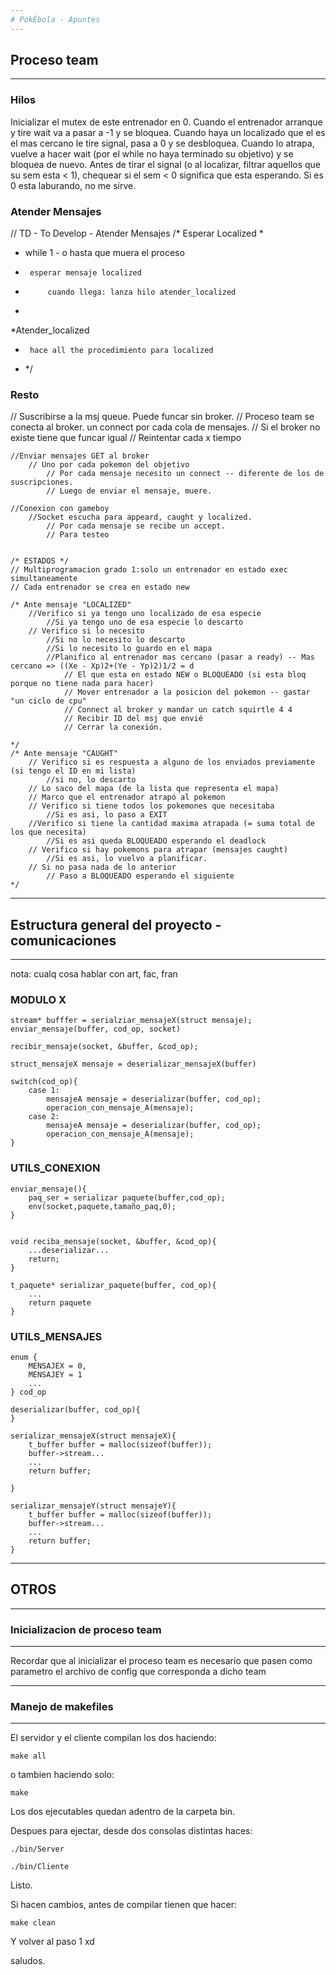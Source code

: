 ```yaml
---
# PokÉbola - Apuntes
---
```

## Proceso team
---
### Hilos
 Inicializar el mutex de este entrenador en 0.
 Cuando el entrenador arranque y tire wait va a pasar a -1 y se bloquea.
 Cuando haya un localizado que el es el mas cercano le tire signal, pasa a 0 y se desbloquea.
 Cuando lo atrapa, vuelve a hacer wait (por el while no haya terminado su objetivo) y se bloquea de nuevo.
 Antes de tirar el signal (o al localizar, filtrar aquellos que su sem esta < 1), chequear si el sem < 0 significa que esta esperando. Si es 0 esta laburando, no me sirve.

### Atender Mensajes
// TD - To Develop - Atender Mensajes
/* Esperar Localized
 *
 * while 1 - o hasta que muera el proceso
 * 		esperar mensaje localized
 * 			cuando llega: lanza hilo atender_localized
 *
 *Atender_localized
 *		hace all the procedimiento para localized
 * */

### Resto
// Suscribirse a la msj queue. Puede funcar sin broker.
		// Proceso team se conecta al broker. un connect por cada cola de mensajes.
		// Si el broker no existe tiene que funcar igual
			// Reintentar cada x tiempo

	//Enviar mensajes GET al broker
		// Uno por cada pokemon del objetivo
			// Por cada mensaje necesito un connect -- diferente de los de suscripciones.
			// Luego de enviar el mensaje, muere.

	//Conexion con gameboy
		//Socket escucha para appeard, caught y localized.
			// Por cada mensaje se recibe un accept.
			// Para testeo


	/* ESTADOS */
	// Multiprogramacion grado 1:solo un entrenador en estado exec simultaneamente
	// Cada entrenador se crea en estado new

	/* Ante mensaje "LOCALIZED"
		//Verifico si ya tengo uno localizado de esa especie
			//Si ya tengo uno de esa especie lo descarto
		// Verifico si lo necesito
			//Si no lo necesito lo descarto
			//Si lo necesito lo guardo en el mapa
			//Planifico al entrenador mas cercano (pasar a ready) -- Mas cercano => ((Xe - Xp)2+(Ye - Yp)2)1/2 = d
				// El que esta en estado NEW o BLOQUEADO (si esta bloq porque no tiene nada para hacer)
				// Mover entrenador a la posicion del pokemon -- gastar "un ciclo de cpu"
				// Connect al broker y mandar un catch squirtle 4 4
				// Recibir ID del msj que envié
				// Cerrar la conexión.

	*/
	/* Ante mensaje "CAUGHT"
		// Verifico si es respuesta a alguno de los enviados previamente (si tengo el ID en mi lista)
			//si no, lo descarto
		// Lo saco del mapa (de la lista que representa el mapa)
		// Marco que el entrenador atrapó al pokemon
		// Verifico si tiene todos los pokemones que necesitaba
			//Si es asi, lo paso a EXIT
		//Verifico si tiene la cantidad maxima atrapada (= suma total de los que necesita)
			//Si es asi queda BLOQUEADO esperando el deadlock
		// Verifico si hay pokemons para atrapar (mensajes caught)
			//Si es asi, lo vuelvo a planificar.
		// Si no pasa nada de lo anterior
			// Paso a BLOQUEADO esperando el siguiente
	*/



---
## Estructura general del proyecto - comunicaciones
---
nota: cualq cosa hablar con art, fac, fran

### MODULO X

	stream* bufffer = serialziar_mensajeX(struct mensaje);
	enviar_mensaje(buffer, cod_op, socket)

	recibir_mensaje(socket, &buffer, &cod_op);

	struct_mensajeX mensaje = deserializar_mensajeX(buffer)
	
	switch(cod_op){
		case 1:	
			mensajeA mensaje = deserializar(buffer, cod_op);
			operacion_con_mensaje_A(mensaje);
		case 2:
			mensajeA mensaje = deserializar(buffer, cod_op);
			operacion_con_mensaje_A(mensaje);
	}

### UTILS_CONEXION

	enviar_mensaje(){
		paq_ser = serializar paquete(buffer,cod_op);
		env(socket,paquete,tamaño_paq,0);
	}


	void reciba_mensaje(socket, &buffer, &cod_op){
		...deserializar...
		return;
	}

	t_paquete* serializar_paquete(buffer, cod_op){
		...
		return paquete
	}

### UTILS_MENSAJES
	
	enum {
		MENSAJEX = 0,
		MENSAJEY = 1
		...
	} cod_op

	deserializar(buffer, cod_op){
	}

	serializar_mensajeX(struct mensajeX){
		t_buffer buffer = malloc(sizeof(buffer));
		buffer->stream...
		...
		return buffer;		

	}

	serializar_mensajeY(struct mensajeY){
		t_buffer buffer = malloc(sizeof(buffer));
		buffer->stream...
		...
		return buffer;		
	}
---
## OTROS

---
### Inicializacion de proceso team
---
Recordar que al inicializar el proceso team es necesario que pasen como parametro el archivo de config que corresponda a dicho team

---
### Manejo de makefiles
---
El servidor y el cliente compilan los dos haciendo:

    make all

o tambien haciendo solo:

    make

Los dos ejecutables quedan adentro de la carpeta bin.

Despues para ejectar, desde dos consolas distintas haces:

    ./bin/Server

    ./bin/Cliente

Listo.

Si hacen cambios, antes de compilar tienen que hacer:

    make clean

Y volver al paso 1 xd 

saludos.
